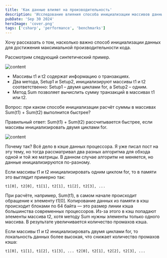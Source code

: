 ```yaml
---
title: 'Как данные влияют на производительность'
description: 'Исследование влияния способа инициализации массивов данных на производительность и работу с кэшем процессора'
pubDate: 'Sep 30 2024'
heroImage: 'cover.png'
tags: ['csharp', 'performance', 'benchmarks']
---
```


Хочу рассказать о том, насколько важно способ инициализации данных для достижения максимальной производительности кода.

Рассмотрим следующий синтетический пример.

<img src="{{site.baseurl}}/assets/2024/09/2024-09-30-how-data-affects-performance/image01.png" alt="content">

- Массивы t1 и t2 содержат информацию о транзакциях.
- Два метода, Setup1 и Setup2, инициализируют массивы t1 и t2 соответственно: Setup1 – двумя циклами for, а Setup2 – одним.
- Метод Sum позволяет вычислить сумму транзакций в массивах t1 или t2.

Вопрос: при каком способе инициализации расчёт суммы в массивах Sum(t1) + Sum(t2) выполнится быстрее?

Правильный ответ: Sum(t1) + Sum(t2) рассчитывается быстрее, если массивы инициализировать двумя циклами for.

<img src="{{site.baseurl}}/assets/2024/09/2024-09-30-how-data-affects-performance/image02.png" alt="content">

Почему так? Всё дело в кэше данных процессора. Я уже писал пост на эту тему, но тогда рассматривал два разных алгоритма для обхода одной и той же матрицы. В данном случае алгоритм не меняется, но данные инициализируются по-разному.

Если массивы t1 и t2 инициализировать одним циклом for, то в памяти это выглядит примерно так:

```
t1[0], t2[0], t1[1], t2[1], t1[2], t2[3], ...
```

При расчёте, например, Sum(t1), в самом начале происходит обращение к элементу t1[0]. Копирование данных из памяти в кэш происходит блоками по 64 байта — это размер линии кэша большинства современных процессоров. Из-за этого в кэш попадают элементы массива t2, хотя методу Sum нужны элементы только одного массива. В результате увеличивается количество промахов кэша.

Если массивы t1 и t2 инициализировать двумя циклами for, то локальность данных более высокая, что снижает количество промахов кэша:

```
t1[0], t1[1], t1[2], t1[3], ... t2[0], t2[1], t2[2], t2[3], ...
```